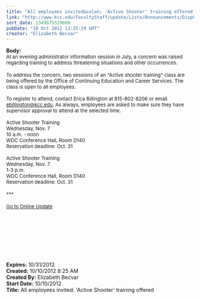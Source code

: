 ```yaml
---
title: "All employees invited&colon; 'Active Shooter' training offered "
link: "http://www.kcc.edu/FacultyStaff/update/Lists/Announcements/DispForm.aspx?ID=846"
sort_date: 1349875529000
pubDate: "10 Oct 2012 13:25:29 GMT"
creator: "Elizabeth Becvar"
---
```


<div><b>Body:</b> <div class="ExternalClass9F72A570C0E441CCBBB58F86D32A85C5">
<div><font size="2">At an evening administrator information session in July, a concern was raised regarding training to address threatening situations and other occurrences.</font></div>
<div><font size="2"></font> </div>
<div><font size="2">To address the concern, two sessions of an &quot;Active shooter training&quot; class are being offered by the Office of Continuing Education and Career Services. The class is open to all employees. <br /> <br />To register to attend, contact Erica Billington at 815-802-8206 or email </font><a href="mailto:ebillington@kcc.edu"><font size="2">ebillington@kcc.edu</font></a><font size="2">. As always, employees are asked to make sure they have supervisor approval to attend at the selected time.<br /> <br />Active Shooter Training <br />Wednesday, Nov. 7<br />10 a.m. - noon<br />WDC Conference Hall, Room D140<br />Reservation deadline: Oct. 31<br /> <br />Active Shooter Training <br />Wednesday, Nov. 7<br />1-3 p.m.<br />WDC Conference Hall, Room D140<br />Reservation deadline: Oct. 31</font></div>
<div><font size="2"></font> </div>
<div><font size="2">***</font></div>
<div><font size="2"></font> </div>
<div><font size="2"><a href="/FacultyStaff/update/Pages/dailyupdate.aspx">Go to Online Update</a></font><font size="2"></font></div>
<div><font size="2"></font> </div>
<p><font size="2"></font> </p>
<p><font size="2"> </p>
<div><br /> <br /> <br /></div></font></div></div>
<div><b>Expires:</b> 10/31/2012</div>
<div><b>Created:</b> 10/10/2012 8:25 AM</div>
<div><b>Created By:</b> Elizabeth Becvar</div>
<div><b>Start Date:</b> 10/10/2012</div>
<div><b>Title:</b> All employees invited: &#39;Active Shooter&#39; training offered </div>
